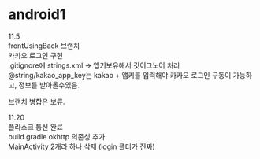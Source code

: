 # android1

11.5 <br>
frontUsingBack 브랜치 <br>
카카오 로그인 구현<br>
.gitignore에 strings.xml -> 앱키보유해서 깃이그노어 처리<br>
@string/kakao_app_key는 kakao + 앱키를 입력해야 카카오 로그인 구동이 가능하고, 정보를 받아올수있음.<br>

브랜치 병합은 보류.

11.20 <br>
플라스크 통신 완료<br>
build.gradle okhttp 의존성 추가<br>
MainActivity 2개라 하나 삭제 (login 폴더가 진짜) <br>
